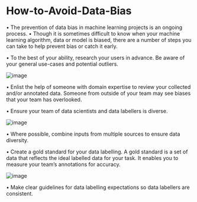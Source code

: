 # How-to-Avoid-Data-Bias

• The prevention of data bias in machine learning projects is an 
ongoing process. 
• Though it is sometimes difficult to know when your machine 
learning algorithm, data or model is biased, there are a number of 
steps you can take to help prevent bias or catch it early.

• To the best of your ability, research your users in advance. Be 
aware of your general use-cases and potential outliers.

![image](https://github.com/user-attachments/assets/1c6e88f5-d147-4c7d-80bc-cea40a2c964e)

• Enlist the help of someone with domain expertise to review your 
collected and/or annotated data. Someone from outside of your 
team may see biases that your team has overlooked.

• Ensure your team of data scientists and data labellers is diverse.

![image](https://github.com/user-attachments/assets/26ad984a-b0f4-48cd-9e40-01766f8e0ad8)

• Where possible, combine inputs from multiple sources to ensure 
data diversity.

• Create a gold standard for your data labelling. A gold standard is a 
set of data that reflects the ideal labelled data for your task. It 
enables you to measure your team’s annotations for accuracy.

![image](https://github.com/user-attachments/assets/5cce6e3e-3e0b-4a04-8d3b-d7d0b60b932c)

• Make clear guidelines for data labelling expectations so data 
labellers are consistent.
